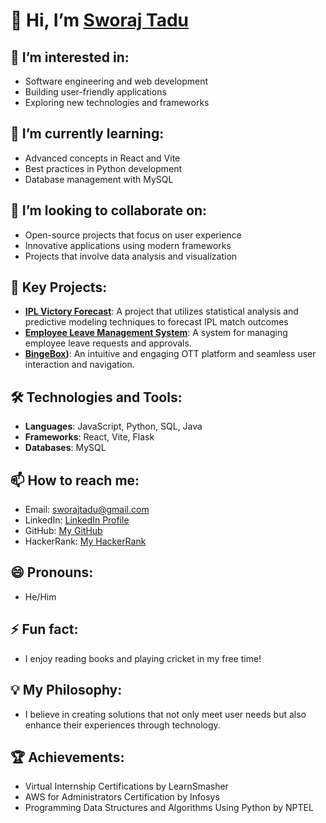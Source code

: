 # 👋 Hi, I’m [Sworaj Tadu](https://github.com/Sworaj2002)

## 👀 I’m interested in:
- Software engineering and web development
- Building user-friendly applications
- Exploring new technologies and frameworks

## 🌱 I’m currently learning:
- Advanced concepts in React and Vite
- Best practices in Python development
- Database management with MySQL

## 💞️ I’m looking to collaborate on:
- Open-source projects that focus on user experience
- Innovative applications using modern frameworks
- Projects that involve data analysis and visualization

## 📂 Key Projects:
- **[IPL Victory Forecast](https://github.com/Sworaj2002/IPLVICTORYFORECAST-PROJECT)**: A project that utilizes statistical analysis and predictive modeling techniques to forecast IPL match outcomes
- **[Employee Leave Management System](https://github.com/Sworaj2002/Employee-Leave-Management-System)**: A system for managing employee leave requests and approvals.
- **[BingeBox](https://github.com/Sworaj2002/BingeBox))**: An intuitive and engaging OTT platform and seamless user interaction and navigation.

## 🛠️ Technologies and Tools:
- **Languages**: JavaScript, Python, SQL, Java
- **Frameworks**: React, Vite, Flask
- **Databases**: MySQL

## 📫 How to reach me:
- Email: [sworajtadu@gmail.com](mailto:sworajtadu@gmail.com)
- LinkedIn: [LinkedIn Profile](https://www.linkedin.com/in/sworaj-tadu-782886263/)
- GitHub: [My GitHub](https://github.com/Sworaj2002)
- HackerRank: [My HackerRank](https://www.hackerrank.com/profile/sworajtadu)

## 😄 Pronouns:
- He/Him

## ⚡ Fun fact:
- I enjoy reading books and playing cricket in my free time!

## 💡 My Philosophy:
- I believe in creating solutions that not only meet user needs but also enhance their experiences through technology.

## 🏆 Achievements:
- Virtual Internship Certifications by LearnSmasher
- AWS for Administrators Certification by Infosys
- Programming Data Structures and Algorithms Using Python by NPTEL
